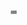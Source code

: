 <!DOCTYPE html>
<html lang="en">
<head>
  <meta charset="UTF-8" />
  <meta name="viewport" content="width=device-width, initial-scale=1.0"/>
  <title>For Sabina 💖</title>
  <style>
    body {
      margin: 0;
      background: url('your-image-link.jpg') no-repeat center center/cover;
      display: flex;
      justify-content: center;
      align-items: center;
      height: 100vh;
      overflow: hidden;
      font-family: 'Segoe UI', sans-serif;
    }
    .message {
      color: white;
      text-align: center;
      font-size: 2em;
      padding: 20px;
      background: rgba(0, 0, 0, 0.5);
      border-radius: 20px;
      backdrop-filter: blur(5px);
      animation: popIn 1.5s ease forwards;
    }
    @keyframes popIn {
      0% {transform: scale(0);}
      100% {transform: scale(1);}
    }
    .heart {
      position: absolute;
      color: red;
      animation: float 6s infinite ease-in;
      font-size: 2rem;
    }
    @keyframes float {
      0% {
        transform: translateY(0) rotate(0deg);
        opacity: 1;
      }
      100% {
        transform: translateY(-100vh) rotate(720deg);
        opacity: 0;
      }
    }
  </style>
</head>
<body>
  <div class="message">
    Dear Sabina Gurung ❤️<br>
    happy brithday did/ sathy/ noobdi/ etc <br>
    happy brithday noobdi <br>
    your noob has tried some thing for yuh... 💕
  </div>

  <audio autoplay loop>
    <source src="https://www.dropbox.com/s/9smc4wn9lmq9e3j/raataan-lambiyan.mp3?raw=1" type="audio/mp3">
  </audio>

  <script>
    for (let i = 0; i < 30; i++) {
      let heart = document.createElement("div");
      heart.className = "heart";
      heart.style.left = Math.random() * 100 + "vw";
      heart.style.animationDuration = (Math.random() * 3 + 3) + "s";
      heart.innerText = "❤️";
      document.body.appendChild(heart);
    }
  </script>
</body>
</html>

